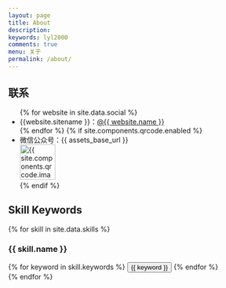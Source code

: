 ```yaml
---
layout: page
title: About
description: 
keywords: lyl2000
comments: true
menu: 关于
permalink: /about/
---
```



## 联系

<ul>
{% for website in site.data.social %}
<li>{{website.sitename }}：<a href="{{ website.url }}" target="_blank">@{{ website.name }}</a></li>
{% endfor %}
<!-- {% if site.url contains 'lyl2000.github.io' %} -->
{% if site.components.qrcode.enabled %}
<li>
微信公众号：{{ assets_base_url }}<br />
<!-- <img style="height:192px;width:192px;border:1px solid lightgrey;" src="{{ assets_base_url }}/assets/images/qrcode.jpg" alt="{{ site.components.qrcode.image_alt }}" /> -->
<img style="height:72px;width:72px" src="{{ assets_base_url }}/assets/images/qrcode.jpg" alt="{{ site.components.qrcode.image_alt }}" />
</li>
{% endif %}
</ul>


## Skill Keywords

{% for skill in site.data.skills %}
### {{ skill.name }}
<div class="btn-inline">
{% for keyword in skill.keywords %}
<button class="btn btn-outline" type="button">{{ keyword }}</button>
{% endfor %}
</div>
{% endfor %}
